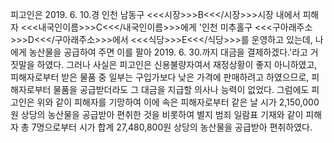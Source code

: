 피고인은 2019. 6. 10.경 인천 남동구 <<<시장>>>B<<</시장>>>시장 내에서 피해자 <<<내국인이름>>>C<<</내국인이름>>>에게 '인천 미추홀구 <<<구아래주소>>>D<<</구아래주소>>>에서 <<<식당>>>E<<</식당>>>를 운영하고 있는데, 나에게 농산물을 공급하여 주면 이를 팔아 2019. 6. 30.까지 대금을 결제하겠다.'라고 거짓말을 하였다.
그러나 사실은 피고인은 신용불량자여서 재정상황이 좋지 아니하였고, 피해자로부터 받은 물품 중 일부는 구입가보다 낮은 가격에 판매하려고 하였으므로, 피해자로부터 물품을 공급받더라도 그 대금을 지급할 의사나 능력이 없었다. 그럼에도 피고인은 위와 같이 피해자를 기망하여 이에 속은 피해자로부터 같은 날 시가 2,150,000원 상당의 농산물을 공급받아 편취한 것을 비롯하여 별지 범죄 일람표 기재와 같이 피해자 총 7명으로부터 시가 합계 27,480,800원 상당의 농산물을 공급받아 편취하였다.
